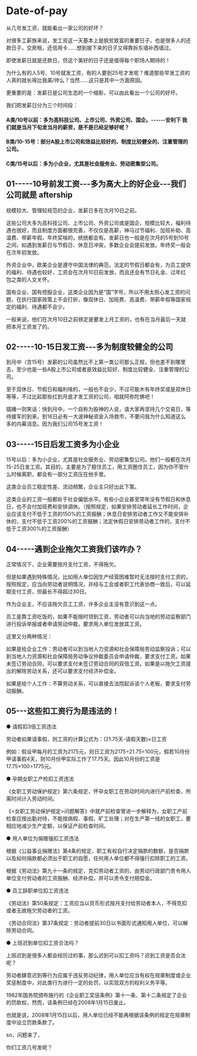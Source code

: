 # Date-of-pay

从几号发工资，就能看出一家公司的好坏？

对很多工薪族来说，发工资这一天基本上是脱贫致富的重要日子，也是很多人的还款日子，交房租，还信用卡……想到接下来的日子又得靠拆东墙补西墙过。

即使发薪日就是还款日，但这个美好的日子还是值得每个职场人期待的！

为什么有的人5号、10号就发工资，有的人要到25号才发呢？难道那些早发工资的人真的就长得比我美/帅么？当然……这只是其中一方面原因。 

更重要的是：发薪日是公司生态的一个缩影，可以由此看出一个公司的好坏。

我们把发薪日分为三个时间段：

#### A类/10号以前：多为高科技公司、上市公司、外资公司、国企。------安利下  我们就是当月下旬发当月的薪资，是不是已经足够好呢？

#### B类/10-15号：部分A股上市公司和效益比较好的、制度比较健全的、注重管理的公司。

#### C类/15号以后：多为小企业，尤其是社会服务业、劳动密集型公司。

## 01-----10号前发工资---多为高大上的好企业---我们公司就是  aftership

规模较大、管理较规范的企业，发薪日多在次月10日之前。

这些公司大多为高科技公司、上市公司、外资公司或是国企，规模比较大，福利待遇也很好，而且制度方面都很完善，不仅仅是高薪，神马过节福利、加班补助、高温费、带薪年假、年终奖啥的，统统都会有。发薪日也一般是在次月的5号到10号之间，如遇到发薪日与节假日、休息日冲突，多数企业会提前发放。年终奖一般会在次年初发放。

外资企业中，欧美企业是遵守中国法律的典范，法定的节假日都会有，为员工提供的福利、待遇也较好，工资会在次月10日前发放，而且还会有节日礼金、过年红包之类的人文关怀。



国有企业、国有控股企业，这类企业因为是“国”字号，所以不用太担心发工资的问题，在执行国家政策上不会打折，像双休日、加班费、高温费、带薪年假等国家规定的福利、待遇都不会少。

一般来说，他们在次月10日之前铁定是要发上月工资的，也有在当月最后一天就把本月工资发了的。


## 02-----10-15日发工资---多为制度较健全的公司

到月中（含15号）发薪的公司虽然比不上第一类公司那么正规，但也差不到哪里去，至少也是一些A股上市公司或者是效益比较好、制度比较健全、注重管理的公司。 

至于双休日、节假日和福利啥的，一般也不会少，不过可能木有年终奖或是双休日等等，不过比起那些扛到月底才发工资的公司，咱就阿弥陀佛吧！

插播一则笑话：快到月中，一个自称为股神的人说，请大家再坚持几个交易日，等待援军的到来，到16日必有一大波神秘资金入场救市，不要问我为什么知道这么多的内幕消息。因为我们公司15号发工资！

## 03-----15日后发工资多为小企业

15号以后：多为小企业，尤其是社会服务业、劳动密集型公司。他们一般都在次月15-25日发工资。其目的，主要是为了稳住员工，用工资圈住员工，因为你不管什么时候离职，都会有一部分工资压在他手里。

这类企业员工稳定性差、流动频繁，企业主只好出此下策。

这类企业的工资一般都处于社会偏低水平。有些小企业甚至常年没有节假日和休息日，也不会付加班费和安排调休。（按照规定，如果安排劳动者延长工作时间，企业应该支付不低于工资的150%的工资报酬；休息日安排劳动者工作又不能安排补休的，支付不低于工资200%的工资报酬；法定休假日安排劳动者工作的，支付不低于工资300%的工资报酬）


## 04-----遇到企业拖欠工资我们该咋办？


正常情况下，企业需要按月支付工资，不得拖欠。


但是如果遇到特殊情况，比如用人单位因生产经营困难暂时无法按时支付工资的，按照规定，应当向劳动者说明情况，并经与工会或者职工代表协商一致后，可以延期支付工资，但最长不得超过30日。

作为企业主，不应该拖欠员工工资，许多企业主没有意识到这一点。

员工是靠工资吃饭的，如果不能按时领到工资，劳动者可以向当地的劳动监察部门进行投诉举报或者申请劳动仲裁，要求用人单位发放其工资。



这里又分两种情况：

如果是给企业工作：劳动者可以到当地人力资源和社会保障局劳动监察投诉；可以到当地人力资源和社会保障局劳动争议仲裁委员会申请仲裁，要求支付工资。如果未签订劳动合同，可以要求支付未签订劳动合同的双倍工资。如果是以拖欠工资提出的解除劳动关系，还可以要求支付经济补偿金。

如果是给个人工作：不算劳动关系，可以直接去法院起诉该个人老板，要求支付劳动报酬。

## 05---这些扣工资行为是违法的！



● 请假扣3倍工资违法



劳动者如果请事假，则工资的计算公式为：(21.75天-请假天数)×日工资



例如：假设甲每月的工资为2175元，则日工资为2175÷21.75=100元，假若10月份甲请事假4天，则10月份甲实际工作了17.75天。因此10月份的工资是17.75×100=1775元。



● 孕期女职工产检扣工资违法



《女职工劳动保护规定》第六条规定，怀孕女职工在劳动时间内进行产前检查，所需时间计入劳动时间。



《<女职工劳动保护规定>问题解答》中就产前检查曾进一步解释为，女职工产前检查应按出勤对待，不能按病假、事假、旷工处理；对在生产第一线的女职工，要相应地减少生产定额，以保证产前检查时间。



● 用人单位为捐赠强扣工资违法



根据《公益事业捐赠法》第4条的规定，职工有权自行决定捐款的数额，是否捐款以及如何捐款都必须出于职工的自愿，任何用人单位都不得强行扣除职工的工资。



根据《劳动法》第九十一条的规定，克扣劳动者工资的，由劳动行政部门责令用人单位支付劳动者的工资报酬、经济补偿，并可以责令支付赔偿金。



● 员工辞职单位扣工资违法



《劳动法》第50条规定：工资应当以货币形式按月支付给劳动者本人，不得克扣或者无故拖欠劳动者的工资。



《劳动合同法》第37条规定：劳动者提前30日以书面形式通知用人单位，可以解除劳动合同。



● 上班迟到单位扣工资合法吗？



上班迟到是很多人都会经历过的事，那么迟到可以扣工资吗？迟到工资是否合法呢？



劳动者肆意迟到等行为应属于违反劳动纪律，用人单位应当有权在规章制度或企业奖惩制度中，对此类行为进行一定的处罚，以实现双方的权利义务平等。



1982年国务院颁布施行的《企业职工奖惩条例》第十一条、第十二条规定了企业的罚款权，然而，该条例已经在2008年1月15日废止。



也就是说，2008年1月15日以后，用人单位已经不能再根据该条例的规定在规章制度中设立罚款条款了。



so，问题来了，

你们工资几号发呢？
